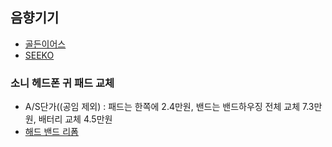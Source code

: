 ## 음향기기
- [골든이어스](http://goldenears.net)  
- [SEEKO](https://www.seeko.kr/)  
### 소니 헤드폰 귀 패드 교체
- A/S단가((공임 제외) : 패드는 한쪽에 2.4만원, 밴드는 밴드하우징 전체 교체 7.3만원, 배터리 교체 4.5만원    
- [해드 밴드 리폼](https://www.youtube.com/watch?v=FScmiVG-Gqw)  
